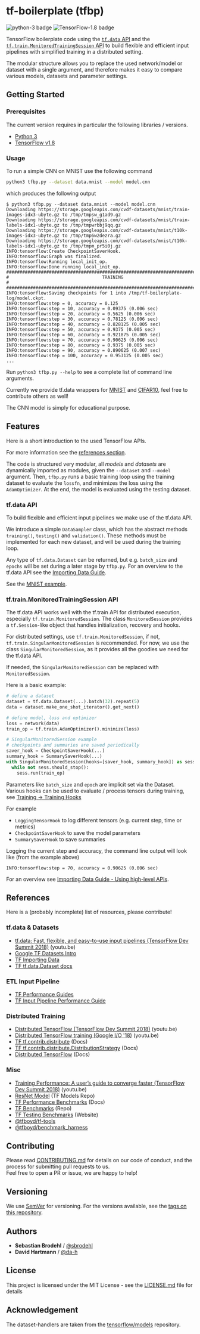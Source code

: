 # tf-boilerplate (tfbp)
![python-3 badge](https://img.shields.io/badge/python-3-brightgreen.svg) ![TensorFlow-1.8 badge](https://img.shields.io/badge/TensorFlow-1.8-brightgreen.svg)

TensorFlow boilerplate code using the [`tf.data` API](https://www.tensorflow.org/api_docs/python/tf/data) 
and the [`tf.train.MonitoredTrainingSession` API](https://www.tensorflow.org/api_docs/python/tf/train/MonitoredSession) 
to build flexible and efficient input pipelines with simplified training 
in a distributed setting.

The modular structure allows you to replace the used network/model or dataset with a single argument,
and therefore makes it easy to compare various models, datasets and parameter settings.

## Getting Started

### Prerequisites

The current version requires in particular the following libraries / versions.

* [Python 3](https://www.python.org/downloads/)
* [TensorFlow v1.8](https://github.com/tensorflow/tensorflow)

### Usage

To run a simple CNN on MNIST use the following command

```bash
python3 tfbp.py --dataset data.mnist --model model.cnn
```

which produces the following output

```
$ python3 tfbp.py --dataset data.mnist --model model.cnn
Downloading https://storage.googleapis.com/cvdf-datasets/mnist/train-images-idx3-ubyte.gz to /tmp/tmpsw_g1ad9.gz
Downloading https://storage.googleapis.com/cvdf-datasets/mnist/train-labels-idx1-ubyte.gz to /tmp/tmpwrbbj9qq.gz
Downloading https://storage.googleapis.com/cvdf-datasets/mnist/t10k-images-idx3-ubyte.gz to /tmp/tmp6w2dezra.gz
Downloading https://storage.googleapis.com/cvdf-datasets/mnist/t10k-labels-idx1-ubyte.gz to /tmp/tmpm_pr5i0j.gz
INFO:tensorflow:Create CheckpointSaverHook.
INFO:tensorflow:Graph was finalized.
INFO:tensorflow:Running local_init_op.
INFO:tensorflow:Done running local_init_op.
################################################################################
#                                   TRAINING                                   #
################################################################################
INFO:tensorflow:Saving checkpoints for 1 into /tmp/tf-boilerplate-log/model.ckpt.
INFO:tensorflow:step = 0, accuracy = 0.125
INFO:tensorflow:step = 10, accuracy = 0.09375 (0.006 sec)
INFO:tensorflow:step = 20, accuracy = 0.5625 (0.006 sec)
INFO:tensorflow:step = 30, accuracy = 0.78125 (0.006 sec)
INFO:tensorflow:step = 40, accuracy = 0.828125 (0.005 sec)
INFO:tensorflow:step = 50, accuracy = 0.9375 (0.005 sec)
INFO:tensorflow:step = 60, accuracy = 0.921875 (0.005 sec)
INFO:tensorflow:step = 70, accuracy = 0.90625 (0.006 sec)
INFO:tensorflow:step = 80, accuracy = 0.9375 (0.005 sec)
INFO:tensorflow:step = 90, accuracy = 0.890625 (0.007 sec)
INFO:tensorflow:step = 100, accuracy = 0.953125 (0.005 sec)
...
```

Run `python3 tfbp.py --help` to see a complete list of command line arguments.

Currently we provide tf.data wrappers for [MNIST](http://yann.lecun.com/exdb/mnist/)
and [CIFAR10](https://www.cs.toronto.edu/~kriz/cifar.html),
feel free to contribute others as well!

The CNN model is simply for educational purpose.

## Features

Here is a short introduction to the used TensorFlow APIs.

For more information see the [references section](#references).

The code is structured very modular, all *models* and *datasets* are dynamically 
imported as modules, given the `--dataset` and `--model` argument.
Then, `tfbp.py` runs a basic training loop using the training dataset
to evaluate the `lossfn`, and minimizes the loss using the `AdamOptimizer`.
At the end, the model is evaluated using the testing dataset.

### tf.data API

To build flexible and efficient input pipelines we make use of the tf.data API.

We introduce a simple `DataSampler` class, which has the abstract methods `training()`, `testing()` and `validation()`.
These methods must be implemented for each new dataset, and will be used during the training loop.

Any type of `tf.data.Dataset` can be returned, but e.g. `batch_size` and `epochs` will be set during a later stage by `tfbp.py`.
For an overview to the tf.data API see the [Importing Data Guide](https://www.tensorflow.org/guide/datasets).  

See the [MNIST example](data/mnist/__init__.py#L103).

### tf.train.MonitoredTrainingSession API

The tf.data API works well with the tf.train API for distributed execution, especially `tf.train.MonitoredSession`.
The class `MonitoredSession` provides a `tf.Session`-like object that handles initialization, recovery and hooks.

For distributed settings, use `tf.train.MonitoredSession`, if not, `tf.train.SingularMonitoredSession` is recommended.
For now, we use the class `SingularMonitoredSession`, as it provides all the goodies we need for the tf.data API.

If needed, the `SingularMonitoredSession` can be replaced with `MonitoredSession`.

Here is a basic example:
```python
# define a dataset
dataset = tf.data.Dataset(...).batch(32).repeat(5)
data = dataset.make_one_shot_iterator().get_next()

# define model, loss and optimizer
loss = network(data)
train_op = tf.train.AdamOptimizer().minimize(loss)

# SingularMonitoredSession example
# checkpoints and summaries are saved periodically 
saver_hook = CheckpointSaverHook(...)
summary_hook = SummarySaverHook(...)
with SingularMonitoredSession(hooks=[saver_hook, summary_hook]) as sess:
  while not sess.should_stop():
    sess.run(train_op)
```

Parameters like `batch_size` and `epoch` are implicit set via the Dataset.
Various hooks can be used to evaluate / process tensors during training, see [Training -> Training Hooks](https://www.tensorflow.org/api_guides/python/train#Training_Hooks)

For example
- `LoggingTensorHook` to log different tensors (e.g. current step, time or metrics)
- `CheckpointSaverHook` to save the model parameters
- `SummarySaverHook` to save summaries

Logging the current step and accuracy, the command line output will look like (from the example above)
```
INFO:tensorflow:step = 70, accuracy = 0.90625 (0.006 sec)
```

For an overview see [Importing Data Guide - Using high-level APIs](https://www.tensorflow.org/guide/datasets#using_high_level_apis).

## References

Here is a (probably incomplete) list of resources, please contribute!

### tf.data & Datasets
- [tf.data: Fast, flexible, and easy-to-use input pipelines (TensorFlow Dev Summit 2018)](https://youtu.be/uIcqeP7MFH0) (youtu.be)
- [Google TF Datasets Intro](https://developers.googleblog.com/2017/09/introducing-tensorflow-datasets.html)
- [TF Importing Data](https://www.tensorflow.org/programmers_guide/datasets)
- [TF tf.data.Dataset docs](https://www.tensorflow.org/api_docs/python/tf/data/Dataset)

### ETL Input Pipeline
- [TF Performance Guides](https://www.tensorflow.org/performance/performance_guide)
- [TF Input Pipeline Performance Guide](https://www.tensorflow.org/performance/datasets_performance)

### Distributed Training
- [Distributed TensorFlow (TensorFlow Dev Summit 2018)](https://youtu.be/-h0cWBiQ8s8) (youtu.be)
- [Distributed TensorFlow training (Google I/O '18)](https://youtu.be/bRMGoPqsn20) (youtu.be)
- [TF tf.contrib.distribute](https://www.tensorflow.org/versions/master/api_docs/python/tf/contrib/distribute) (Docs)
- [TF tf.contrib.distribute.DistributionStrategy](https://www.tensorflow.org/versions/master/api_docs/python/tf/contrib/distribute/DistributionStrategy) (Docs)
- [Distributed TensorFlow](https://www.tensorflow.org/deploy/distributed) (Docs)

### Misc
- [Training Performance: A user’s guide to converge faster (TensorFlow Dev Summit 2018)](https://youtu.be/SxOsJPaxHME) (youtu.be)
- [ResNet Model](https://github.com/tensorflow/models/tree/master/official/resnet) (TF Models Repo)
- [TF Performance Benchmarks](https://www.tensorflow.org/performance/benchmarks) (Docs)
- [TF Benchmarks](https://github.com/tensorflow/benchmarks) (Repo)
- [TF Testing Benchmarks](https://benchmarks-dot-tensorflow-testing.appspot.com) (Website)
- [@tfboyd/tf-tools](https://github.com/tfboyd/tf-tools)
- [@tfboyd/benchmark_harness](https://github.com/tfboyd/benchmark_harness)

## Contributing

Please read [CONTRIBUTING.md](CONTRIBUTING.md) for details on our code of conduct, and the process for submitting pull requests to us.  
Feel free to open a PR or issue, we are happy to help!

## Versioning

We use [SemVer](http://semver.org/) for versioning.
For the versions available, see the [tags on this repository](https://github.com/sbrodehl/tf-boilerplate/tags). 

## Authors
* **Sebastian Brodehl** / [@sbrodehl](https://github.com/sbrodehl)
* **David Hartmann** / [@da-h](https://github.com/da-h)

## License
This project is licensed under the MIT License - see the [LICENSE.md](LICENSE.md) file for details

## Acknowledgement
The dataset-handlers are taken from the [tensorflow/models](https://github.com/tensorflow/models) repository.
